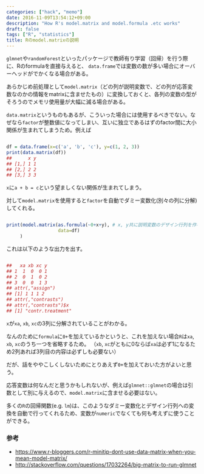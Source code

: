 ```yaml
---
categories: ["hack", "memo"]
date: 2016-11-09T13:54:12+09:00
description: "How R's model.matrix and model.formula .etc works"
draft: false
tags: ["R", "statistics"]
title: Rのmodel.matrixの説明
---
```


`glmnet`や`randomForest`といったパッケージで教師有り学習（回帰）を行う際に、Rのformulaを直接与えると、
`data.frame`では変数の数が多い場合にオーバーヘッドがでかくなる場合がある。

あらかじめ前処理として`model.matrix`（どの列が説明変数で、どの列が応答変数なのかの情報をmatrixに含ませたもの）に変換しておくと、各列の変数の型がそろうのでメモリ使用量が大幅に減る場合がある。


`data.matrix`というものもあるが、こういった場合には使用するべきでない。なぜなら`factor`が整数値になってしまい、互いに独立であるはずのfactor間に大小関係が生まれてしまうため。例えば

```R

df = data.frame(x=c('a', 'b', 'c'), y=c(1, 2, 3))
print(data.matrix(df))
##      x y
## [1,] 1 1
## [2,] 2 2
## [3,] 3 3

```

`x`に`a + b = c`という望ましくない関係が生まれてしまう。

対して`model.matrix`を使用すると`factor`を自動でダミー変数化(別々の列に分解)してくれる。

```R

print(model.matrix(as.formula(~0+x+y), # x, y共に説明変数のデザイン行列を作る
                   data=df)
     )

```

これは以下のような出力を出す。

```R

##   xa xb xc y
## 1  1  0  0 1
## 2  0  1  0 2
## 3  0  0  1 3
## attr(,"assign")
## [1] 1 1 1 2
## attr(,"contrasts")
## attr(,"contrasts")$x
## [1] "contr.treatment"

```

`x`が`xa`, `xb`, `xc`の3列に分解されていることがわかる。

なんのために`formula`に`0+`を加えているかというと、これを加えない場合`R`は`xa`, `xb`, `xc`のうち一つを省略するため。
（`xb`, `xc`がともに0ならば`xa`は必ず1になるため2列あれば3列目の内容は必ずしも必要ない）

だが、話をややこしくしないためにとりあえず`0+`を加えておいた方がよいと思う。

応答変数は何なんだと思うかもしれないが、例えば`glmnet::glmnet`の場合は引数として別に与えるので、`model.matrix`に含ませる必要はない。


多くの`R`の回帰関数(e.g. `lm`)は、このようなダミー変数化とデザイン行列への変換を自動で行ってくれるため、変数が`numeric`でなくても何も考えずに使うことができる。




### 参考

* https://www.r-bloggers.com/r-minitip-dont-use-data-matrix-when-you-mean-model-matrix/
* http://stackoverflow.com/questions/17032264/big-matrix-to-run-glmnet
